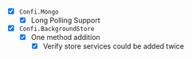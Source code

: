 - [x] `Confi.Mongo` <VERSION>
    - [x] Long Polling Support
- [x] `Confi.BackgroundStore` <VERSION>
    - [x] One method addition
        - [x] Verify store services could be added twice
